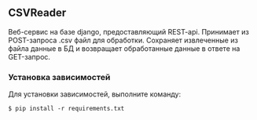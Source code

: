 ## CSVReader
Веб-сервис на базе django, предоставляющий REST-api. Принимает из POST-запроса .csv файл для обработки. Сохраняет извлеченные из файла данные в БД и возвращает обработанные данные в ответе на GET-запрос.

### Установка зависимостей
Для установки зависимостей, выполните команду:
```
$ pip install -r requirements.txt
```

